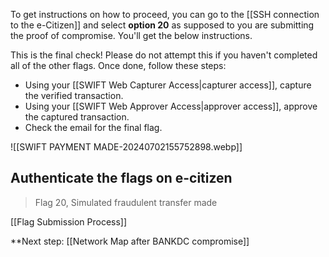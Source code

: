 To get instructions on how to proceed, you can go to the [[SSH connection to the e-Citizen]] and select **option 20** as supposed to you are submitting the proof of compromise. You'll get the below instructions.

This is the final check! Please do not attempt this if you haven't completed all of the other flags.
Once done, follow these steps:

- Using your [[SWIFT Web Capturer Access|capturer access]], capture the verified transaction.
- Using your [[SWIFT Web Approver Access|approver access]], approve the captured transaction.
- Check the email for the final flag.

![[SWIFT PAYMENT MADE-20240702155752898.webp]]


## Authenticate the flags on e-citizen

> Flag 20, Simulated fraudulent transfer made  

[[Flag Submission Process]]

**Next step: [[Network Map after BANKDC compromise]]
